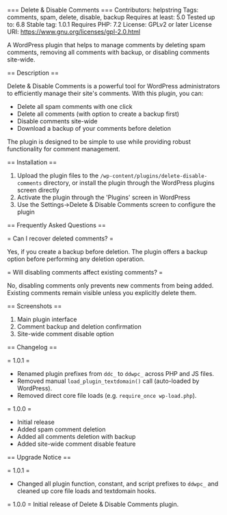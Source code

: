 === Delete & Disable Comments ===
Contributors: helpstring
Tags: comments, spam, delete, disable, backup
Requires at least: 5.0
Tested up to: 6.8
Stable tag: 1.0.1
Requires PHP: 7.2
License: GPLv2 or later
License URI: https://www.gnu.org/licenses/gpl-2.0.html

A WordPress plugin that helps to manage comments by deleting spam comments, removing all comments with backup, or disabling comments site-wide.

== Description ==

Delete & Disable Comments is a powerful tool for WordPress administrators to efficiently manage their site's comments. With this plugin, you can:

* Delete all spam comments with one click
* Delete all comments (with option to create a backup first)
* Disable comments site-wide
* Download a backup of your comments before deletion

The plugin is designed to be simple to use while providing robust functionality for comment management.

== Installation ==

1. Upload the plugin files to the `/wp-content/plugins/delete-disable-comments` directory, or install the plugin through the WordPress plugins screen directly
2. Activate the plugin through the 'Plugins' screen in WordPress
3. Use the Settings->Delete & Disable Comments screen to configure the plugin

== Frequently Asked Questions ==

= Can I recover deleted comments? =

Yes, if you create a backup before deletion. The plugin offers a backup option before performing any deletion operation.

= Will disabling comments affect existing comments? =

No, disabling comments only prevents new comments from being added. Existing comments remain visible unless you explicitly delete them.

== Screenshots ==

1. Main plugin interface
2. Comment backup and deletion confirmation
3. Site-wide comment disable option

== Changelog ==

= 1.0.1 =
* Renamed plugin prefixes from `ddc_` to `ddwpc_` across PHP and JS files.
* Removed manual `load_plugin_textdomain()` call (auto-loaded by WordPress).
* Removed direct core file loads (e.g. `require_once wp-load.php`).

= 1.0.0 =
* Initial release
* Added spam comment deletion
* Added all comments deletion with backup
* Added site-wide comment disable feature

== Upgrade Notice ==

= 1.0.1 =
* Changed all plugin function, constant, and script prefixes to `ddwpc_` and cleaned up core file loads and textdomain hooks.

= 1.0.0 =
Initial release of Delete & Disable Comments plugin. 